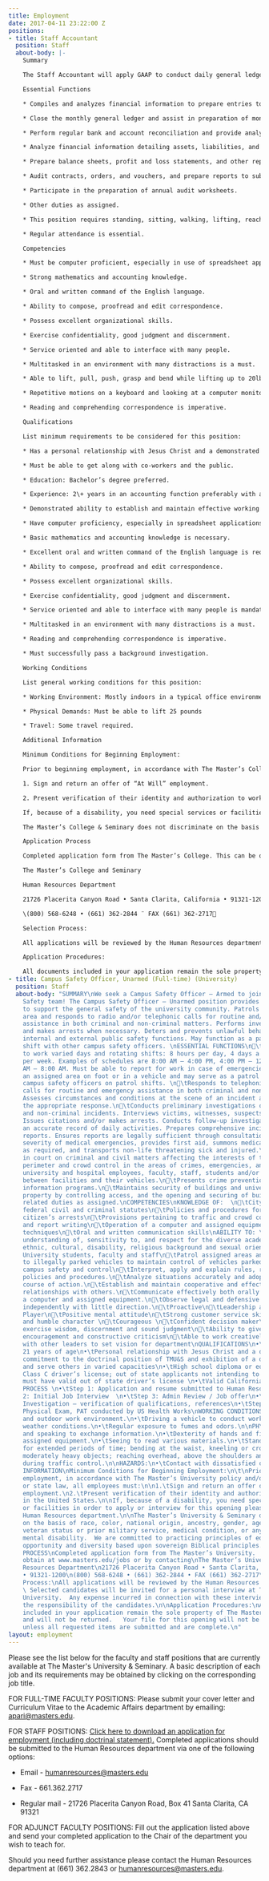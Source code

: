 ```yaml
---
title: Employment
date: 2017-04-11 23:22:00 Z
positions:
- title: Staff Accountant
  position: Staff
  about-body: |-
    Summary

    The Staff Accountant will apply GAAP to conduct daily general ledger and other entries, analyze financial information, prepare financial reports, and assist the Controller & Assistant Controller in various activities.

    Essential Functions

    * Compiles and analyzes financial information to prepare entries to accounts, such as general ledger accounts, documenting business transactions.

    * Close the monthly general ledger and assist in preparation of monthly financial statements.

    * Perform regular bank and account reconciliation and provide analysis of accounting results, typically including spreadsheet reports and graphs.

    * Analyze financial information detailing assets, liabilities, and capital.

    * Prepare balance sheets, profit and loss statements, and other reports to summarize current and projected company financial position.

    * Audit contracts, orders, and vouchers, and prepare reports to substantiate individual transactions prior to settlement. Establish, modify, document and coordinate implementation of accounting control procedures. Reconcile bank account to ledger on a weekly basis.

    * Participate in the preparation of annual audit worksheets.

    * Other duties as assigned.

    * This position requires standing, sitting, walking, lifting, reaching, talking, hearing, seeing, learning, problem solving, and interacting with others throughout the workday.

    * Regular attendance is essential.

    Competencies

    * Must be computer proficient, especially in use of spreadsheet applications and database systems.

    * Strong mathematics and accounting knowledge.

    * Oral and written command of the English language.

    * Ability to compose, proofread and edit correspondence.

    * Possess excellent organizational skills.

    * Exercise confidentiality, good judgment and discernment.

    * Service oriented and able to interface with many people.

    * Multitasked in an environment with many distractions is a must.

    * Able to lift, pull, push, grasp and bend while lifting up to 20lbs.

    * Repetitive motions on a keyboard and looking at a computer monitor for an extended duration of time is required.

    * Reading and comprehending correspondence is imperative.

    Qualifications

    List minimum requirements to be considered for this position:

    * Has a personal relationship with Jesus Christ and a demonstrated commitment to the doctrinal position of TMC&S and a continuous exhibition of a desire to minister and serve others in varied capacities.

    * Must be able to get along with co-workers and the public.

    * Education: Bachelor’s degree preferred.

    * Experience: 2\+ years in an accounting function preferably with an educational institution.

    * Demonstrated ability to establish and maintain effective working relationships with staff, faculty, vendors, students, &/or community members of diverse academic, socio-economic, cultural, & ethnic backgrounds.

    * Have computer proficiency, especially in spreadsheet applications and database systems.

    * Basic mathematics and accounting knowledge is necessary.

    * Excellent oral and written command of the English language is required.

    * Ability to compose, proofread and edit correspondence.

    * Possess excellent organizational skills.

    * Exercise confidentiality, good judgment and discernment.

    * Service oriented and able to interface with many people is mandatory.

    * Multitasked in an environment with many distractions is a must.

    * Reading and comprehending correspondence is imperative.

    * Must successfully pass a background investigation.

    Working Conditions

    List general working conditions for this position:

    * Working Environment: Mostly indoors in a typical office environment, with an occasional need to visit other areas on campus

    * Physical Demands: Must be able to lift 25 pounds

    * Travel: Some travel required.

    Additional Information

    Minimum Conditions for Beginning Employment:

    Prior to beginning employment, in accordance with The Master’s College policy and/or under federal or state law, all employees must:

    1. Sign and return an offer of “At Will” employment.

    2. Present verification of their identity and authorization to work in the United States.

    If, because of a disability, you need special services or facilities in order to apply or interview for this opening please contact the Human Resources department.

    The Master’s College & Seminary does not discriminate on the basis of race, color, national origin, ancestry, gender, age, marital status, veteran status or prior military service, medical condition, or any physical or mental disability. We are committed to practicing principles of equal employment opportunity and diversity based upon sovereign Biblical principles.

    Application Process

    Completed application form from The Master’s College. This can be obtained at [www.masters.edu/jobs](http://www.masters.edu/jobs) or by contacting

    The Master’s College and Seminary

    Human Resources Department

    21726 Placerita Canyon Road • Santa Clarita, California • 91321-1200

    \(800) 568-6248 • (661) 362-2844 ¨ FAX (661) 362-2717

    Selection Process:

    All applications will be reviewed by the Human Resources department. Selected candidates will be invited for a personal interview at The Master’s College. Any expense incurred in connection with these interviews will be the responsibility of the candidates.

    Application Procedures:

    All documents included in your application remain the sole property of The Master’s College and will not be returned. Your file for this opening will not be considered unless all requested items are submitted and are complete.
- title: Campus Safety Officer, Unarmed (Full-time) (University)
  position: Staff
  about-body: "SUMMARY\nWe seek a Campus Safety Officer – Armed to join our Campus
    Safety team! The Campus Safety Officer – Unarmed position provides service functions
    to support the general safety of the university community. Patrols an assigned
    area and responds to radio and/or telephonic calls for routine and/or emergency
    assistance in both criminal and non-criminal matters. Performs investigations
    and makes arrests when necessary. Deters and prevents unlawful behavior, and performs
    internal and external public safety functions. May function as a patrol lead on
    shift with other campus safety officers. \nESSENTIAL FUNCTIONS\n\tMust be able
    to work varied days and rotating shifts: 8 hours per day, 4 days a week, 32 hours
    per week. Examples of schedules are 8:00 AM – 4:00 PM, 4:00 PM – 12:00 AM, 12:00
    AM – 8:00 AM. Must be able to report for work in case of emergencies.\n\tPatrols
    an assigned area on foot or in a vehicle and may serve as a patrol lead to other
    campus safety officers on patrol shifts. \n\tResponds to telephonic and/or radio
    calls for routine and emergency assistance in both criminal and non-criminal situations.
    Assesses circumstances and conditions at the scene of an incident and determines
    the appropriate response.\n\tConducts preliminary investigations of criminal
    and non-criminal incidents. Interviews victims, witnesses, suspects, and others.
    Issues citations and/or makes arrests. Conducts follow-up investigations as required.\n\tMaintains
    an accurate record of daily activities. Prepares comprehensive incident and crime
    reports. Ensures reports are legally sufficient through consultation with supervisors.\n\tAssesses
    severity of medical emergencies, provides first aid, summons medical assistance
    as required, and transports non-life threatening sick and injured.\n\tTestifies
    in court on criminal and civil matters affecting the interests of the university.\n\tMaintains
    perimeter and crowd control in the areas of crimes, emergencies, and special activities.\n\tEscorts
    university and hospital employees, faculty, staff, students and/or hospital patients
    between facilities and their vehicles.\n\tPresents crime prevention and public
    information programs.\n\tMaintains security of buildings and university related
    property by controlling access, and the opening and securing of buildings.\n\tPerform
    related duties as assigned.\nCOMPETENCIES\nKNOWLEDGE OF:  \n\tCity, State and
    federal civil and criminal statutes\n\tPolicies and procedures for performing
    citizen’s arrests\n\tProvisions pertaining to traffic and crowd control\n\tInvestigating
    and report writing\n\tOperation of a computer and assigned equipment\n\tRecord-keeping
    techniques\n\tOral and written communication skills\nABILITY TO: \n\tDemonstrate
    understanding of, sensitivity to, and respect for the diverse academic, socio-economic,
    ethnic, cultural, disability, religious background and sexual orientation of community
    University students, faculty and staff\n\tPatrol assigned areas and issue citations
    to illegally parked vehicles to maintain control of vehicles parked on campus\n\tPromote
    campus safety and control\n\tInterpret, apply and explain rules, regulations,
    policies and procedures.\n\tAnalyze situations accurately and adopt an effective
    course of action.\n\tEstablish and maintain cooperative and effective working
    relationships with others.\n\tCommunicate effectively both orally and in writing.\n\tOperate
    a computer and assigned equipment.\n\tObserve legal and defensive driving practices.\n\tWork
    independently with little direction.\n\tProactive\n\tLeadership ability\n\tTeam
    Player\n\tPositive mental attitude\n\tStrong customer service skills\n\tGodly
    and humble character \n\tCourageous \n\tConfident decision maker\n\tAble to
    exercise wisdom, discernment and sound judgment\n\tAbility to give and receive
    encouragement and constructive criticism\n\tAble to work creatively and collaborate
    with other leaders to set vision for department\nQUALIFICATIONS\n•\tBe at least
    21 years of age\n•\tPersonal relationship with Jesus Christ and a demonstrated
    commitment to the doctrinal position of TMU&S and exhibition of a desire to minister
    and serve others in varied capacities\n•\tHigh school diploma or equivalent \n•\tCalifornia
    Class C driver’s license; out of state applicants not intending to establish residency
    must have valid out of state driver’s license \n•\tValid California Guard Card\nSELECTION
    PROCESS \n•\tStep 1: Application and resume submitted to Human Resources\n•\tStep
    2: Initial Job Interview  \n•\tStep 3: Admin Review / Job offer\n•\tStep 4: Background
    Investigation – verification of qualifications, references\n•\tStep 5: Drug screening,
    Physical Exam, PAT conducted by US Health Works\nWORKING CONDITIONS\nENVIRONMENT:\n•\tIndoor
    and outdoor work environment.\n•\tDriving a vehicle to conduct work.\n•\tAdverse
    weather conditions.\n•\tRegular exposure to fumes and odors.\n\nPHYSICAL ABILITIES:\n•\tHearing
    and speaking to exchange information.\n•\tDexterity of hands and fingers to operate
    assigned equipment.\n•\tSeeing to read various materials.\n•\tStanding or walking
    for extended periods of time; bending at the waist, kneeling or crouching.\n•\tLifting
    moderately heavy objects; reaching overhead, above the shoulders and horizontally
    during traffic control.\n\nHAZARDS:\n•\tContact with dissatisfied or abusive individuals\nADDITIONAL
    INFORMATION\nMinimum Conditions for Beginning Employment:\n\t\nPrior to beginning
    employment, in accordance with The Master’s University policy and/or under federal
    or state law, all employees must:\n\n1.\tSign and return an offer of “At Will”
    employment.\n2.\tPresent verification of their identity and authorization to work
    in the United States.\n\nIf, because of a disability, you need special services
    or facilities in order to apply or interview for this opening please contact the
    Human Resources department.\n\nThe Master’s University & Seminary does not discriminate
    on the basis of race, color, national origin, ancestry, gender, age, marital status,
    veteran status or prior military service, medical condition, or any physical or
    mental disability.  We are committed to practicing principles of equal employment
    opportunity and diversity based upon sovereign Biblical principles.\nAPPLICATION
    PROCESS\nCompleted application form from The Master’s University.  This can be
    obtain at www.masters.edu/jobs or by contacting\nThe Master’s University and Seminary\nHuman
    Resources Department\n21726 Placerita Canyon Road • Santa Clarita, California
    • 91321-1200\n(800) 568-6248 • (661) 362-2844 • FAX (661) 362-2717\nSelection
    Process:\nAll applications will be reviewed by the Human Resources department.
    \ Selected candidates will be invited for a personal interview at The Master’s
    University.  Any expense incurred in connection with these interviews will be
    the responsibility of the candidates.\n\nApplication Procedures:\nAll documents
    included in your application remain the sole property of The Master’s University
    and will not be returned.   Your file for this opening will not be considered
    unless all requested items are submitted and are complete.\n"
layout: employment
---
```


Please see the list below for the faculty and staff positions that are currently available at The Master's University & Seminary. A basic description of each job and its requirements may be obtained by clicking on the corresponding job title.

FOR FULL-TIME FACULTY POSITIONS: Please submit your cover letter and Curriculum Vitae to the Academic Affairs department by emailing: apari@masters.edu.

FOR STAFF POSITIONS: [Click here to download an application for employment (including doctrinal statement).](http://www.masters.edu/media/869616/tmus-application-for-employment.pdf "TMUS Application for Employment.pdf") Completed applications should be submitted to the Human Resources department via one of the following options:

* Email - humanresources@masters.edu

* Fax - 661.362.2717

* Regular mail - 21726 Placerita Canyon Road, Box 41 Santa Clarita, CA 91321

FOR ADJUNCT FACULTY POSITIONS: Fill out the application listed above and send your completed application to the Chair of the department you wish to teach for.

Should you need further assistance please contact the Human Resources department at (661) 362.2843 or humanresources@masters.edu.
